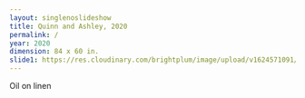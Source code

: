 ```yaml
---
layout: singlenoslideshow
title: Quinn and Ashley, 2020
permalink: /
year: 2020
dimension: 84 x 60 in.
slide1: https://res.cloudinary.com/brightplum/image/upload/v1624571091/ashleyjan/2020/Quinn_and_Ashley_.jpg
---
```


Oil on linen
